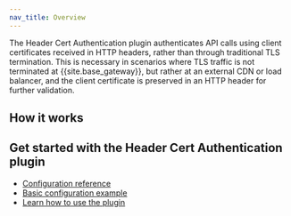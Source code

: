 ```yaml
---
nav_title: Overview
---
```


The Header Cert Authentication plugin authenticates API calls using client certificates received in HTTP headers, 
rather than through traditional TLS termination. 
This is necessary in scenarios where TLS traffic is not terminated at {{site.base_gateway}}, but rather at an external CDN or load balancer, 
and the client certificate is preserved in an HTTP header for further validation.

## How it works


## Get started with the Header Cert Authentication plugin

* [Configuration reference](/hub/kong-inc/header-cert-auth/configuration/)
* [Basic configuration example](/hub/kong-inc/header-cert-auth/how-to/basic-example/)
* [Learn how to use the plugin](/hub/kong-inc/header-cert-auth/how-to/)
